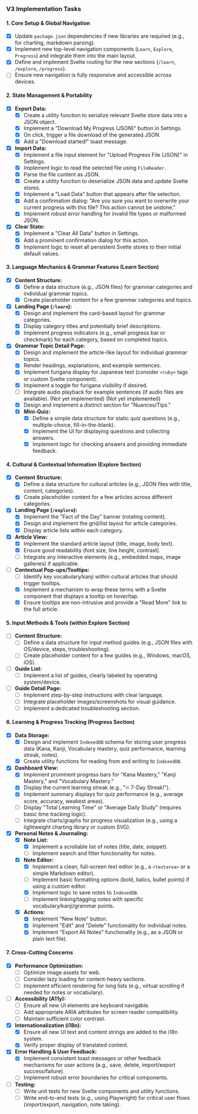 ### V3 Implementation Tasks

#### 1. Core Setup & Global Navigation
- [x] Update `package.json` dependencies if new libraries are required (e.g., for charting, markdown parsing).
- [x] Implement new top-level navigation components (`Learn`, `Explore`, `Progress`) and integrate them into the main layout.
- [x] Define and implement Svelte routing for the new sections (`/learn`, `/explore`, `/progress`).
- [ ] Ensure new navigation is fully responsive and accessible across devices.

#### 2. State Management & Portability
- [x] **Export Data:**
    - [x] Create a utility function to serialize relevant Svelte store data into a JSON object.
    - [x] Implement a "Download My Progress (JSON)" button in Settings.
    - [x] On click, trigger a file download of the generated JSON.
    - [x] Add a "Download started!" toast message.
- [x] **Import Data:**
    - [x] Implement a file input element for "Upload Progress File (JSON)" in Settings.
    - [x] Implement logic to read the selected file using `FileReader`.
    - [x] Parse the file content as JSON.
    - [x] Create a utility function to deserialize JSON data and update Svelte stores.
    - [x] Implement a "Load Data" button that appears after file selection.
    - [x] Add a confirmation dialog: "Are you sure you want to overwrite your current progress with this file? This action cannot be undone."
    - [x] Implement robust error handling for invalid file types or malformed JSON.
- [x] **Clear State:**
    - [x] Implement a "Clear All Data" button in Settings.
    - [x] Add a prominent confirmation dialog for this action.
    - [x] Implement logic to reset all persistent Svelte stores to their initial default values.

#### 3. Language Mechanics & Grammar Features (Learn Section)
- [x] **Content Structure:**
    - [x] Define a data structure (e.g., JSON files) for grammar categories and individual grammar topics.
    - [x] Create placeholder content for a few grammar categories and topics.
- [x] **Landing Page (`/learn`):**
    - [x] Design and implement the card-based layout for grammar categories.
    - [x] Display category titles and potentially brief descriptions.
    - [x] Implement progress indicators (e.g., small progress bar or checkmark) for each category, based on completed topics.
- [x] **Grammar Topic Detail Page:**
    - [x] Design and implement the article-like layout for individual grammar topics.
    - [x] Render headings, explanations, and example sentences.
    - [x] Implement furigana display for Japanese text (consider `<ruby>` tags or custom Svelte component).
    - [x] Implement a toggle for furigana visibility if desired.
    - [ ] Integrate audio playback for example sentences (if audio files are available). (Not yet implemented) (Not yet implemented)
    - [x] Design and implement a distinct section for "Nuances/Tips."
    - [x] **Mini-Quiz:**
        - [x] Define a simple data structure for static quiz questions (e.g., multiple-choice, fill-in-the-blank).
        - [x] Implement the UI for displaying questions and collecting answers.
        - [x] Implement logic for checking answers and providing immediate feedback.

#### 4. Cultural & Contextual Information (Explore Section)
- [x] **Content Structure:**
    - [x] Define a data structure for cultural articles (e.g., JSON files with title, content, categories).
    - [x] Create placeholder content for a few articles across different categories.
- [x] **Landing Page (`/explore`):**
    - [x] Implement the "Fact of the Day" banner (rotating content).
    - [x] Design and implement the grid/list layout for article categories.
    - [x] Display article lists within each category.
- [x] **Article View:**
    - [x] Implement the standard article layout (title, image, body text).
    - [x] Ensure good readability (font size, line height, contrast).
    - [ ] Integrate any interactive elements (e.g., embedded maps, image galleries) if applicable.
- [ ] **Contextual Pop-ups/Tooltips:**
    - [ ] Identify key vocabulary/kanji within cultural articles that should trigger tooltips.
    - [x] Implement a mechanism to wrap these terms with a Svelte component that displays a tooltip on hover/tap.
    - [x] Ensure tooltips are non-intrusive and provide a "Read More" link to the full article.

#### 5. Input Methods & Tools (within Explore Section)
- [ ] **Content Structure:**
    - [ ] Define a data structure for input method guides (e.g., JSON files with OS/device, steps, troubleshooting).
    - [ ] Create placeholder content for a few guides (e.g., Windows, macOS, iOS).
- [ ] **Guide List:**
    - [ ] Implement a list of guides, clearly labeled by operating system/device.
- [ ] **Guide Detail Page:**
    - [ ] Implement step-by-step instructions with clear language.
    - [ ] Integrate placeholder images/screenshots for visual guidance.
    - [ ] Implement a dedicated troubleshooting section.

#### 6. Learning & Progress Tracking (Progress Section)
- [x] **Data Storage:**
    - [x] Design and implement `IndexedDB` schema for storing user progress data (Kana, Kanji, Vocabulary mastery, quiz performance, learning streak, notes).
    - [x] Create utility functions for reading from and writing to `IndexedDB`.
- [x] **Dashboard View:**
    - [x] Implement prominent progress bars for "Kana Mastery," "Kanji Mastery," and "Vocabulary Mastery."
    - [x] Display the current learning streak (e.g., "🔥 7-Day Streak!").
    - [x] Implement summary displays for quiz performance (e.g., average score, accuracy, weakest areas).
    - [ ] Display "Total Learning Time" or "Average Daily Study" (requires basic time tracking logic).
    - [ ] Integrate charts/graphs for progress visualization (e.g., using a lightweight charting library or custom SVG).
- [x] **Personal Notes & Journaling:**
    - [x] **Note List:**
        - [x] Implement a scrollable list of notes (title, date, snippet).
        - [ ] Implement search and filter functionality for notes.
    - [x] **Note Editor:**
        - [x] Implement a clean, full-screen text editor (e.g., a `<textarea>` or a simple Markdown editor).
        - [ ] Implement basic formatting options (bold, italics, bullet points) if using a custom editor.
        - [x] Implement logic to save notes to `IndexedDB`.
        - [ ] Implement linking/tagging notes with specific vocabulary/kanji/grammar points.
    - [x] **Actions:**
        - [x] Implement "New Note" button.
        - [x] Implement "Edit" and "Delete" functionality for individual notes.
        - [x] Implement "Export All Notes" functionality (e.g., as a JSON or plain text file).

#### 7. Cross-Cutting Concerns
- [x] **Performance Optimization:**
    - [ ] Optimize image assets for web.
    - [ ] Consider lazy loading for content-heavy sections.
    - [ ] Implement efficient rendering for long lists (e.g., virtual scrolling if needed for notes or vocabulary).
- [ ] **Accessibility (A11y):**
    - [ ] Ensure all new UI elements are keyboard navigable.
    - [ ] Add appropriate ARIA attributes for screen reader compatibility.
    - [ ] Maintain sufficient color contrast.
- [x] **Internationalization (i18n):**
    - [x] Ensure all new UI text and content strings are added to the i18n system.
    - [x] Verify proper display of translated content.
- [x] **Error Handling & User Feedback:**
    - [x] Implement consistent toast messages or other feedback mechanisms for user actions (e.g., save, delete, import/export success/failure).
    - [ ] Implement robust error boundaries for critical components.
- [ ] **Testing:**
    - [ ] Write unit tests for new Svelte components and utility functions.
    - [ ] Write end-to-end tests (e.g., using Playwright) for critical user flows (import/export, navigation, note taking).